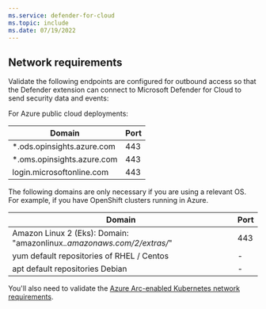 ```yaml
---
ms.service: defender-for-cloud
ms.topic: include
ms.date: 07/19/2022
---
```


## Network requirements

Validate the following endpoints are configured for outbound access so that the Defender extension can connect to Microsoft Defender for Cloud to send security data and events:

For Azure public cloud deployments:

| Domain                     | Port |
| -------------------------- | ---- |
| *.ods.opinsights.azure.com | 443  |
| *.oms.opinsights.azure.com | 443  |
| login.microsoftonline.com  | 443  |

The following domains are only necessary if you are using a relevant OS. For example, if you have OpenShift clusters running in Azure.

| Domain                     | Port |
| -------------------------- | ---- |
| Amazon Linux 2 (Eks): Domain: "amazonlinux.*.amazonaws.com/2/extras/*" | 443 |
| yum default repositories of RHEL / Centos  | - |
| apt default repositories Debian | - |

You'll also need to validate the [Azure Arc-enabled Kubernetes network requirements](../../azure-arc/kubernetes/quickstart-connect-cluster.md#meet-network-requirements).
